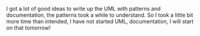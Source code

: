 I got a lot of good ideas to write up the UML with patterns and documentation, the patterns took a while to understand.
So I took a little bit more time than intended, I have not started UML, documentation, I will start on that tomorrow!
